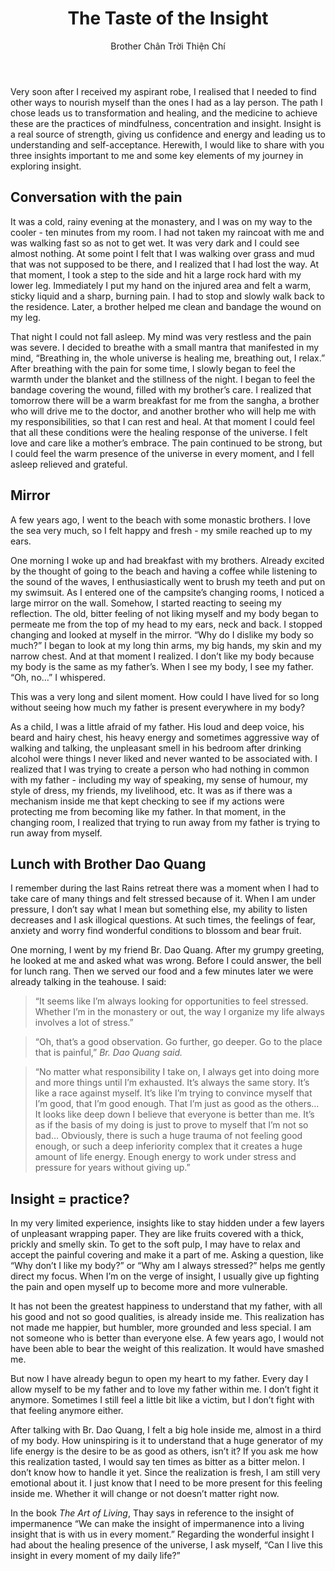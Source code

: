 ﻿---
title: The Taste of the Insight
author: Brother Chân Trời Thiện Chí
---

Very soon after I received my aspirant robe, I realised that I needed to find other ways to nourish myself than the ones I had as a lay person. The path I chose leads us to transformation and healing, and the medicine to achieve these are the practices of mindfulness, concentration and insight. Insight is a real source of strength, giving us confidence and energy and leading us to understanding and self-acceptance. Herewith, I would like to share with you three insights important to me and some key elements of my journey in exploring insight.

## Conversation with the pain

It was a cold, rainy evening at the monastery, and I was on my way to the cooler - ten minutes from my room. I had not taken my raincoat with me and was walking fast so as not to get wet. It was very dark and I could see almost nothing. At some point I felt that I was walking over grass and mud that was not supposed to be there, and I realized that I had lost the way. At that moment, I took a step to the side and hit a large rock hard with my lower leg. Immediately I put my hand on the injured area and felt a warm, sticky liquid and a sharp, burning pain. I had to stop and slowly walk back to the residence. Later, a brother helped me clean and bandage the wound on my leg.  

That night I could not fall asleep. My mind was very restless and the pain was severe. I decided to breathe with a small mantra that manifested in my mind, “Breathing in, the whole universe is healing me, breathing out, I relax.” After breathing with the pain for some time, I slowly began to feel the warmth under the blanket and the stillness of the night. I began to feel the bandage covering the wound, filled with my brother’s care. I realized that tomorrow there will be a warm breakfast for me from the sangha, a brother who will drive me to the doctor, and another brother who will help me with my responsibilities, so that I can rest and heal. At that moment I could feel that all these conditions were the healing response of the universe. I felt love and care like a mother’s embrace. The pain continued to be strong, but I could feel the warm presence of the universe in every moment, and I fell asleep relieved and grateful.

## Mirror

A few years ago, I went to the beach with some monastic brothers. I love the sea very much, so I felt happy and fresh - my smile reached up to my ears. 

One morning I woke up and had breakfast with my brothers. Already excited by the thought of going to the beach and having a coffee while listening to the sound of the waves, I enthusiastically went to brush my teeth and put on my swimsuit. As I entered one of the campsite’s changing rooms, I noticed a large mirror on the wall. Somehow, I started reacting to seeing my reflection. The old, bitter feeling of not liking myself and my body began to permeate me from the top of my head to my ears, neck and back. I stopped changing and looked at myself in the mirror. “Why do I dislike my body so much?” I began to look at my long thin arms, my big hands, my skin and my narrow chest. And at that moment I realized. I don’t like my body because my body is the same as my father’s. When I see my body, I see my father. “Oh, no…” I whispered. 

This was a very long and silent moment. How could I have lived for so long without seeing how much my father is present everywhere in my body? 

As a child, I was a little afraid of my father. His loud and deep voice, his beard and hairy chest, his heavy energy and sometimes aggressive way of walking and talking, the unpleasant smell in his bedroom after drinking alcohol were things I never liked and never wanted to be associated with. I realized that I was trying to create a person who had nothing in common with my father - including my way of speaking, my sense of humour, my style of dress, my friends, my livelihood, etc. It was as if there was a mechanism inside me that kept checking to see if my actions were protecting me from becoming like my father. In that moment, in the changing room, I realized that trying to run away from my father is trying to run away from myself.

## Lunch with Brother Dao Quang

I remember during the last Rains retreat there was a moment when I had to take care of many things and felt stressed because of it. When I am under pressure, I don’t say what I mean but something else, my ability to listen decreases and I ask illogical questions. At such times, the feelings of fear, anxiety and worry find wonderful conditions to blossom and bear fruit. 

One morning, I went by my friend Br. Dao Quang. After my grumpy greeting, he looked at me and asked what was wrong. Before I could answer, the bell for lunch rang. Then we served our food and a few minutes later we were already talking in the teahouse. I said:

> “It seems like I’m always looking for opportunities to feel stressed. Whether I’m in the monastery or out, the way I organize my life always involves a lot of stress.”

> “Oh, that’s a good observation. Go further, go deeper. Go to the place that is painful,” <i>Br. Dao Quang said.</i>

> “No matter what responsibility I take on, I always get into doing more and more things until I’m exhausted. It’s always the same story. It’s like a race against myself. It’s like I’m trying to convince myself that I’m good, that I’m good enough. That I’m just as good as the others… It looks like deep down I believe that everyone is better than me. It’s as if the basis of my doing is just to prove to myself that I’m not so bad… Obviously, there is such a huge trauma of not feeling good enough, or such a deep inferiority complex that it creates a huge amount of life energy. Enough energy to work under stress and pressure for years without giving up.”

## Insight = practice?

In my very limited experience, insights like to stay hidden under a few layers of unpleasant wrapping paper. They are like fruits covered with a thick, prickly and smelly skin. To get to the soft pulp, I may have to relax and accept the painful covering and make it a part of me. Asking a question, like “Why don’t I like my body?” or “Why am I always stressed?” helps me gently direct my focus. When I’m on the verge of insight, I usually give up fighting the pain and open myself up to become more and more vulnerable. 

It has not been the greatest happiness to understand that my father, with all his good and not so good qualities, is already inside me. This realization has not made me happier, but humbler, more grounded and less special. I am not someone who is better than everyone else. A few years ago, I would not have been able to bear the weight of this realization. It would have smashed me. 

But now I have already begun to open my heart to my father. Every day I allow myself to be my father and to love my father within me. I don’t fight it anymore. Sometimes I still feel a little bit like a victim, but I don’t fight with that feeling anymore either. 

After talking with Br. Dao Quang, I felt a big hole inside me, almost in a third of my body. How uninspiring is it to understand that a huge generator of my life energy is the desire to be as good as others, isn’t it? If you ask me how this realization tasted, I would say ten times as bitter as a bitter melon. I don’t know how to handle it yet. Since the realization is fresh, I am still very emotional about it. I just know that I need to be more present for this feeling inside me. Whether it will change or not doesn’t matter right now. 

In the book *The Art of Living*, Thay says in reference to the insight of impermanence “We can make the insight of impermanence into a living insight that is with us in every moment.” Regarding the wonderful insight I had about the healing presence of the universe, I ask myself, “Can I live this insight in every moment of my daily life?”
